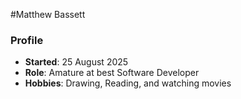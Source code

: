 #Matthew Bassett
### Profile
- **Started**: 25 August 2025
- **Role**: Amature at best Software Developer
- **Hobbies**: Drawing, Reading, and watching movies